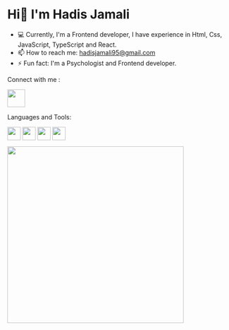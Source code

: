       
  <h1> Hi👋 I'm Hadis Jamali</h1>
  
 - 💻 Currently, I'm a Frontend developer, I have experience in Html, Css, JavaScript, TypeScript and React. 
 - 📫 How to reach me: hadisjamali95@gmail.com 
 - ⚡ Fun fact: I'm a Psychologist and Frontend developer.

  Connect with me :

<a href="https://www.linkedin.com/in/hadisjamali/" target="blank"><img align="center" src="https://github.com/Hadis-jamali/Hadis-jamali/assets/132214893/1947be52-236b-4a25-9882-3b65d1ebca9b" height="40" /></a>

 Languages and Tools:

 <a href="#" target="blank"><img align="center" src="https://github.com/Hadis-jamali/Hadis-jamali/assets/132214893/300e6e0c-e91c-44a0-9d7f-3ad32d609132" height="30" /></a>
<a href="#" target="blank"><img align="center" src="https://github.com/Hadis-jamali/Hadis-jamali/assets/132214893/d90ffc5b-7406-4db2-a5b0-458da07271e5" height="30" /></a>
<a href="#" target="blank"><img align="center" src="https://github.com/Hadis-jamali/Hadis-jamali/assets/132214893/e5f980fe-8b01-4668-b23d-85d40c2002e7" height="30" /></a>
<a href="#" target="blank"><img align="center" src="https://github.com/Hadis-jamali/Hadis-jamali/assets/132214893/db32ced9-a59b-4562-8baf-906c55fa7b06" height="30" /></a>

<img src="https://github-readme-stats.vercel.app/api?username=Hadis-jamali&show_icons=true&theme=synthwave" width="400">
<img src="https://komarev.com/ghpvc/?username=Hadis-jamali&style=flat-square&color=blue" alt=""/>




